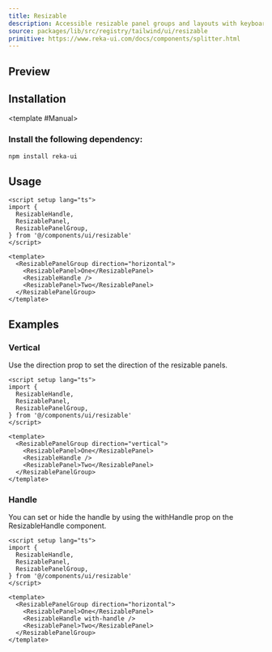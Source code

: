 ```yaml
---
title: Resizable
description: Accessible resizable panel groups and layouts with keyboard support.
source: packages/lib/src/registry/tailwind/ui/resizable
primitive: https://www.reka-ui.com/docs/components/splitter.html
---
```


## Preview

<ComponentPreview name="Resizable" />

## Installation

<TabPreview name="CLI">
<template #CLI>

```bash
npx sigma-ui add resizable
```
</template>

<template #Manual>

<Steps>

### Install the following dependency:

```bash
npm install reka-ui
```

<!-- ### Copy and paste the following code into your project:

`index.ts`

<<< @ui/registry/tailwind/ui/resizable/index.ts

`ResizablePanelGroup.vue`

<<< @ui/registry/tailwind/ui/resizable/ResizablePanelGroup.vue

`ResizableHandle.vue`

<<< @ui/registry/tailwind/ui/resizable/ResizableHandle.vue -->

</Steps>

</template>
</TabPreview>

## Usage

```vue
<script setup lang="ts">
import {
  ResizableHandle,
  ResizablePanel,
  ResizablePanelGroup,
} from '@/components/ui/resizable'
</script>

<template>
  <ResizablePanelGroup direction="horizontal">
    <ResizablePanel>One</ResizablePanel>
    <ResizableHandle />
    <ResizablePanel>Two</ResizablePanel>
  </ResizablePanelGroup>
</template>
```

## Examples

### Vertical

Use the direction prop to set the direction of the resizable panels.

<ComponentPreview name="ResizableVertical" />

```vue:line-numbers {10}
<script setup lang="ts">
import {
  ResizableHandle,
  ResizablePanel,
  ResizablePanelGroup,
} from '@/components/ui/resizable'
</script>

<template>
  <ResizablePanelGroup direction="vertical">
    <ResizablePanel>One</ResizablePanel>
    <ResizableHandle />
    <ResizablePanel>Two</ResizablePanel>
  </ResizablePanelGroup>
</template>
```

### Handle

You can set or hide the handle by using the withHandle prop on the ResizableHandle component.

<ComponentPreview name="ResizableHandle" />

```vue:line-numbers {12}
<script setup lang="ts">
import {
  ResizableHandle,
  ResizablePanel,
  ResizablePanelGroup,
} from '@/components/ui/resizable'
</script>

<template>
  <ResizablePanelGroup direction="horizontal">
    <ResizablePanel>One</ResizablePanel>
    <ResizableHandle with-handle />
    <ResizablePanel>Two</ResizablePanel>
  </ResizablePanelGroup>
</template>
```
